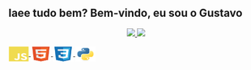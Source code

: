 <h2>Iaee tudo bem? Bem-vindo, eu sou o Gustavo</h2>

<div align="center">
    <a href="https://github.com/gu-henrique">
    <img height="170em" src="https://github-readme-stats.vercel.app/api?username=gu-henrique&show_icons=true&theme=discord_old_blurple&include_all_commits=true&count_private=true"/>
    <img height="170em" src="https://github-readme-stats.vercel.app/api/top-langs/?username=gu-henrique&layout=compact&langs_count=7&theme=discord_old_blurple"/>
  </div>
  <div style="display: inline_block"><br>
    <img align="center" alt="Gu-Js" height="30" width="40" src="https://raw.githubusercontent.com/devicons/devicon/master/icons/javascript/javascript-plain.svg">
    <img align="center" alt="Gu-HTML" height="30" width="40" src="https://raw.githubusercontent.com/devicons/devicon/master/icons/html5/html5-original.svg">
    <img align="center" alt="Gu-CSS" height="30" width="40" src="https://raw.githubusercontent.com/devicons/devicon/master/icons/css3/css3-original.svg">
    <img align="center" alt="Gu-Python" height="30" width="40" src="https://raw.githubusercontent.com/devicons/devicon/master/icons/python/python-original.svg">
  </div>

  ##

  <div>
      <a href="https://www.instagram.com/henri.meraki/" target="blank"><img src="https://img.shields.io/badge/Instagram-E4405F?style=for-the-badge&logo=instagram&logoColor=white" alt=""></a>
      <a href="https://www.linkedin.com/in/gustavo-santana-9a951922a"><img src="https://img.shields.io/badge/LinkedIn-0077B5?style=for-the-badge&logo=linkedin&logoColor=white" alt=""></a>
  </div>
